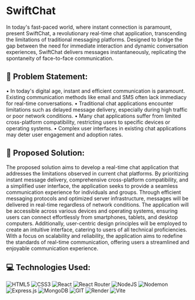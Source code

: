 # SwiftChat
In today's fast-paced world, where instant connection is paramount, present SwiftChat, a revolutionary real-time chat application, transcending the limitations of traditional messaging platforms. Designed to bridge the gap between the need for immediate interaction and dynamic conversation experiences, SwiftChat delivers messages instantaneously, replicating the spontaneity of face-to-face communication. 

## 	:memo: Problem Statement:
•	In today's digital age, instant and efficient communication is paramount. Existing communication methods like email and SMS often lack immediacy for real-time conversations.
•	Traditional chat applications encounter limitations such as delayed message delivery, especially during high traffic or poor network conditions.
•	Many chat applications suffer from limited cross-platform compatibility, restricting users to specific devices or operating systems.
•	Complex user interfaces in existing chat applications may deter user engagement and adoption rates.

## :seedling: Proposed Solution:
The proposed solution aims to develop a real-time chat application that addresses the limitations observed in current chat platforms. By prioritizing instant message delivery, comprehensive cross-platform compatibility, and a simplified user interface, the application seeks to provide a seamless communication experience for individuals and groups. Through efficient messaging protocols and optimized server infrastructure, messages will be delivered in real-time regardless of network conditions. The application will be accessible across various devices and operating systems, ensuring users can connect effortlessly from smartphones, tablets, and desktop computers. Additionally, user-centric design principles will be employed to create an intuitive interface, catering to users of all technical proficiencies. With a focus on scalability and reliability, the application aims to redefine the standards of real-time communication, offering users a streamlined and enjoyable communication experience.

## :computer: Technologies Used:
![HTML5](https://img.shields.io/badge/html5-%23E34F26.svg?style=for-the-badge&logo=html5&logoColor=white) ![CSS3](https://img.shields.io/badge/css3-%231572B6.svg?style=for-the-badge&logo=css3&logoColor=white) ![React](https://img.shields.io/badge/react-%2320232a.svg?style=for-the-badge&logo=react&logoColor=%2361DAFB) ![React Router](https://img.shields.io/badge/React_Router-CA4245?style=for-the-badge&logo=react-router&logoColor=white)  ![NodeJS](https://img.shields.io/badge/node.js-6DA55F?style=for-the-badge&logo=node.js&logoColor=white) ![Nodemon](https://img.shields.io/badge/NODEMON-%23323330.svg?style=for-the-badge&logo=nodemon&logoColor=%BBDEAD) ![Express.js](https://img.shields.io/badge/express.js-%23404d59.svg?style=for-the-badge&logo=express&logoColor=%2361DAFB) ![MongoDB](https://img.shields.io/badge/MongoDB-%234ea94b.svg?style=for-the-badge&logo=mongodb&logoColor=white) ![GIT](https://img.shields.io/badge/Git-fc6d26?style=for-the-badge&logo=git&logoColor=white) ![Render](https://img.shields.io/badge/Render-%46E3B7.svg?style=for-the-badge&logo=render&logoColor=white)  ![Vite](https://img.shields.io/badge/vite-%23646CFF.svg?style=for-the-badge&logo=vite&logoColor=white)
